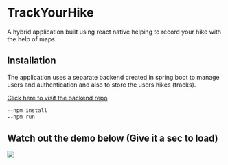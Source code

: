 # TrackYourHike

A hybrid application built using react native helping to record your hike with the help of maps.

## Installation

The application uses a separate backend created in spring boot to manage users and authentication and also to store the users hikes (tracks).

[Click here to visit the backend repo](https://choosealicense.com/licenses/mit/)


```bash
--npm install
--npm run
```

## Watch out the demo below (Give it a sec to load)

![](20200705_011334__1_.gif)

